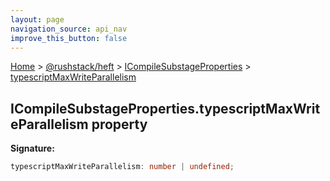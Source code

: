 ```yaml
---
layout: page
navigation_source: api_nav
improve_this_button: false
---
```



[Home](./index.md) &gt; [@rushstack/heft](./heft.md) &gt; [ICompileSubstageProperties](./heft.icompilesubstageproperties.md) &gt; [typescriptMaxWriteParallelism](./heft.icompilesubstageproperties.typescriptmaxwriteparallelism.md)

## ICompileSubstageProperties.typescriptMaxWriteParallelism property

<b>Signature:</b>

```typescript
typescriptMaxWriteParallelism: number | undefined;
```
